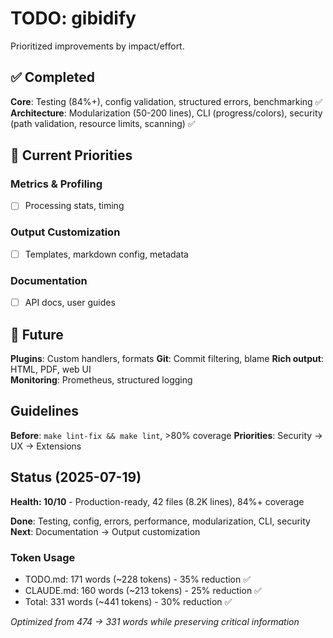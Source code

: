 # TODO: gibidify

Prioritized improvements by impact/effort.

## ✅ Completed

**Core**: Testing (84%+), config validation, structured errors, benchmarking ✅
**Architecture**: Modularization (50-200 lines), CLI (progress/colors), security (path validation, resource limits, scanning) ✅

## 🚀 Current Priorities

### Metrics & Profiling
- [ ] Processing stats, timing

### Output Customization  
- [ ] Templates, markdown config, metadata

### Documentation
- [ ] API docs, user guides

## 🌟 Future

**Plugins**: Custom handlers, formats
**Git**: Commit filtering, blame
**Rich output**: HTML, PDF, web UI  
**Monitoring**: Prometheus, structured logging

## Guidelines

**Before**: `make lint-fix && make lint`, >80% coverage
**Priorities**: Security → UX → Extensions

## Status (2025-07-19)

**Health: 10/10** - Production-ready, 42 files (8.2K lines), 84%+ coverage

**Done**: Testing, config, errors, performance, modularization, CLI, security
**Next**: Documentation → Output customization

### Token Usage

- TODO.md: 171 words (~228 tokens) - 35% reduction ✅
- CLAUDE.md: 160 words (~213 tokens) - 25% reduction ✅
- Total: 331 words (~441 tokens) - 30% reduction ✅

*Optimized from 474 → 331 words while preserving critical information*
